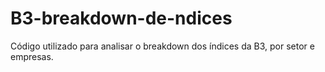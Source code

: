 # B3-breakdown-de-ndices
Código utilizado para analisar o breakdown dos índices da B3, por setor e empresas.
